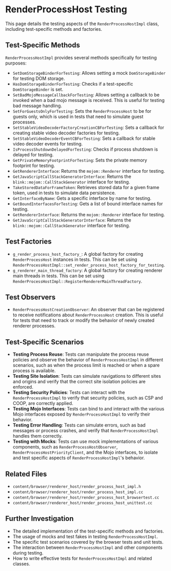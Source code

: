 # RenderProcessHost Testing

This page details the testing aspects of the `RenderProcessHostImpl` class, including test-specific methods and factories.

## Test-Specific Methods

`RenderProcessHostImpl` provides several methods specifically for testing purposes:

- `SetDomStorageBinderForTesting`: Allows setting a mock `DomStorageBinder` for testing DOM storage.
- `HasDomStorageBinderForTesting`: Checks if a test-specific `DomStorageBinder` is set.
- `SetBadMojoMessageCallbackForTesting`: Allows setting a callback to be invoked when a bad mojo message is received. This is useful for testing bad message handling.
- `SetForGuestsOnlyForTesting`: Sets the `RenderProcessHost` to be for guests only, which is used in tests that need to simulate guest processes.
- `SetStableVideoDecoderFactoryCreationCBForTesting`: Sets a callback for creating stable video decoder factories for testing.
- `SetStableVideoDecoderEventCBForTesting`: Sets a callback for stable video decoder events for testing.
- `IsProcessShutdownDelayedForTesting`: Checks if process shutdown is delayed for testing.
- `GetPrivateMemoryFootprintForTesting`: Sets the private memory footprint for testing.
- `GetRendererInterface`: Returns the `mojom::Renderer` interface for testing.
- `GetJavaScriptCallStackGeneratorInterface`: Returns the `blink::mojom::CallStackGenerator` interface for testing.
- `TakeStoredDataForFrameToken`: Retrieves stored data for a given frame token, used in tests to simulate data persistence.
- `GetInterfaceByName`: Gets a specific interface by name for testing.
- `GetBoundInterfacesForTesting`: Gets a list of bound interface names for testing.
- `GetRendererInterface`: Returns the `mojom::Renderer` interface for testing.
- `GetJavaScriptCallStackGeneratorInterface`: Returns the `blink::mojom::CallStackGenerator` interface for testing.

## Test Factories

- `g_render_process_host_factory_`: A global factory for creating `RenderProcessHost` instances in tests. This can be set using `RenderProcessHostImpl::set_render_process_host_factory_for_testing`.
- `g_renderer_main_thread_factory`: A global factory for creating renderer main threads in tests. This can be set using `RenderProcessHostImpl::RegisterRendererMainThreadFactory`.

## Test Observers

- `RenderProcessHostCreationObserver`: An observer that can be registered to receive notifications about `RenderProcessHost` creation. This is useful for tests that need to track or modify the behavior of newly created renderer processes.

## Test-Specific Scenarios

- **Testing Process Reuse**: Tests can manipulate the process reuse policies and observe the behavior of `RenderProcessHostImpl` in different scenarios, such as when the process limit is reached or when a spare process is available.
- **Testing Site Isolation**: Tests can simulate navigations to different sites and origins and verify that the correct site isolation policies are enforced.
- **Testing Security Policies**: Tests can interact with the `RenderProcessHostImpl` to verify that security policies, such as CSP and COOP, are correctly applied.
- **Testing Mojo Interfaces**: Tests can bind to and interact with the various Mojo interfaces exposed by `RenderProcessHostImpl` to verify their behavior.
- **Testing Error Handling**: Tests can simulate errors, such as bad messages or process crashes, and verify that `RenderProcessHostImpl` handles them correctly.
- **Testing with Mocks**: Tests can use mock implementations of various components, such as `RenderProcessHostObserver`, `RenderProcessHostPriorityClient`, and the Mojo interfaces, to isolate and test specific aspects of `RenderProcessHostImpl`'s behavior.

## Related Files

- `content/browser/renderer_host/render_process_host_impl.h`
- `content/browser/renderer_host/render_process_host_impl.cc`
- `content/browser/renderer_host/render_process_host_browsertest.cc`
- `content/browser/renderer_host/render_process_host_unittest.cc`

## Further Investigation

- The detailed implementation of the test-specific methods and factories.
- The usage of mocks and test fakes in testing `RenderProcessHostImpl`.
- The specific test scenarios covered by the browser tests and unit tests.
- The interaction between `RenderProcessHostImpl` and other components during testing.
- How to write effective tests for `RenderProcessHostImpl` and related classes.
